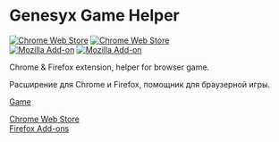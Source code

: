 # Genesyx Game Helper

[![Chrome Web Store](https://img.shields.io/chrome-web-store/v/iclnmbgdedngcclmfjpkfjljakllneij)](https://chrome.google.com/webstore/detail/genesyx-game-helper/iclnmbgdedngcclmfjpkfjljakllneij)
[![Chrome Web Store](https://img.shields.io/chrome-web-store/users/iclnmbgdedngcclmfjpkfjljakllneij)](https://chrome.google.com/webstore/detail/genesyx-game-helper/iclnmbgdedngcclmfjpkfjljakllneij)  
[![Mozilla Add-on](https://img.shields.io/amo/v/{542c25da-977a-4f6a-aa0b-9d4812122df0})](https://addons.mozilla.org/ru/firefox/addon/genesyx-game-helper/)
[![Mozilla Add-on](https://img.shields.io/amo/users/{542c25da-977a-4f6a-aa0b-9d4812122df0})](https://addons.mozilla.org/ru/firefox/addon/genesyx-game-helper/)  

Chrome & Firefox extension, helper for browser game.
  
  
Расширение для Chrome и Firefox, помощник для браузерной игры.

[Game](https://genesyx.ru/)

[Chrome Web Store](https://chrome.google.com/webstore/detail/genesyx-game-helper/iclnmbgdedngcclmfjpkfjljakllneij)  
[Firefox Add-ons](https://addons.mozilla.org/ru/firefox/addon/genesyx-game-helper/)

